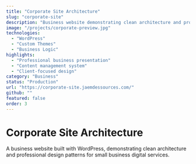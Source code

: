 ```yaml
---
title: "Corporate Site Architecture"
slug: "corporate-site"
description: "Business website demonstrating clean architecture and professional design patterns."
image: "/projects/corporate-preview.jpg"
technologies:
  - "WordPress"
  - "Custom Themes"
  - "Business Logic"
highlights:
  - "Professional business presentation"
  - "Content management system"
  - "Client-focused design"
category: "Business"
status: "Production"
url: "https://corporate-site.jaemdessources.com/"
github: ""
featured: false
order: 3
---
```


# Corporate Site Architecture

A business website built with WordPress, demonstrating clean architecture and professional design patterns for small business digital services.
